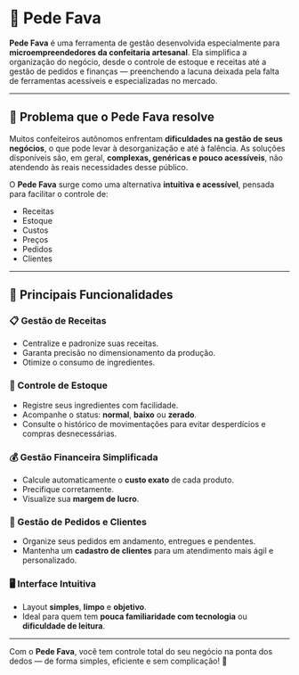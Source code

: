 # 🍰 Pede Fava

**Pede Fava** é uma ferramenta de gestão desenvolvida especialmente para **microempreendedores da confeitaria artesanal**. Ela simplifica a organização do negócio, desde o controle de estoque e receitas até a gestão de pedidos e finanças — preenchendo a lacuna deixada pela falta de ferramentas acessíveis e especializadas no mercado.

---

## 🚨 Problema que o Pede Fava resolve

Muitos confeiteiros autônomos enfrentam **dificuldades na gestão de seus negócios**, o que pode levar à desorganização e até à falência. As soluções disponíveis são, em geral, **complexas, genéricas e pouco acessíveis**, não atendendo às reais necessidades desse público.

O **Pede Fava** surge como uma alternativa **intuitiva e acessível**, pensada para facilitar o controle de:

- Receitas
- Estoque
- Custos
- Preços
- Pedidos
- Clientes

---

## 🔧 Principais Funcionalidades

### 📋 Gestão de Receitas
- Centralize e padronize suas receitas.
- Garanta precisão no dimensionamento da produção.
- Otimize o consumo de ingredientes.

### 🧂 Controle de Estoque
- Registre seus ingredientes com facilidade.
- Acompanhe o status: **normal**, **baixo** ou **zerado**.
- Consulte o histórico de movimentações para evitar desperdícios e compras desnecessárias.

### 💰 Gestão Financeira Simplificada
- Calcule automaticamente o **custo exato** de cada produto.
- Precifique corretamente.
- Visualize sua **margem de lucro**.

### 🧾 Gestão de Pedidos e Clientes
- Organize seus pedidos em andamento, entregues e pendentes.
- Mantenha um **cadastro de clientes** para um atendimento mais ágil e personalizado.

### 🖥️ Interface Intuitiva
- Layout **simples**, **limpo** e **objetivo**.
- Ideal para quem tem **pouca familiaridade com tecnologia** ou **dificuldade de leitura**.

---

Com o **Pede Fava**, você tem controle total do seu negócio na ponta dos dedos — de forma simples, eficiente e sem complicação! 🚀
